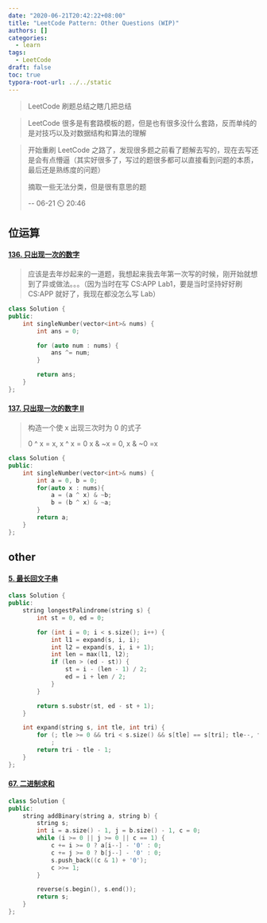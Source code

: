 ```yaml
---
date: "2020-06-21T20:42:22+08:00"
title: "LeetCode Pattern: Other Questions (WIP)"
authors: []
categories:
  - learn
tags:
  - LeetCode
draft: false
toc: true
typora-root-url: ../../static
---
```


> LeetCode 刷题总结之瞎几把总结

<!--more-->

>  LeetCode 很多是有套路模板的题，但是也有很多没什么套路，反而单纯的是对技巧以及对数据结构和算法的理解

> 开始重刷 LeetCode 之路了，发现很多题之前看了题解去写的，现在去写还是会有点懵逼（其实好很多了，写过的题很多都可以直接看到问题的本质，最后还是熟练度的问题）
>
> 摘取一些无法分类，但是很有意思的题
>
> -\- 06-21 :timer_clock: 20:46

## 位运算

#### [136. 只出现一次的数字](https://leetcode-cn.com/problems/single-number/)

> 应该是去年炒起来的一道题，我想起来我去年第一次写的时候，刚开始就想到了异或做法。。。（因为当时在写 CS:APP Lab1，要是当时坚持好好刷 CS:APP 就好了，我现在都没怎么写 Lab）

```cpp
class Solution {
public:
    int singleNumber(vector<int>& nums) {
        int ans = 0;

        for (auto num : nums) {
            ans ^= num;
        }

        return ans;
    }
};
```



#### [137. 只出现一次的数字 II](https://leetcode-cn.com/problems/single-number-ii/)

> 构造一个使 x 出现三次时为 0 的式子
>
> 0 ^ x = x, x ^ x = 0
> x & ~x = 0, x & ~0 =x

```cpp
class Solution {
public:
    int singleNumber(vector<int>& nums) {
        int a = 0, b = 0;
        for(auto x : nums){
            a = (a ^ x) & ~b;
            b = (b ^ x) & ~a;
        }
        return a;
    }
};
```



## other

#### [5. 最长回文子串](https://leetcode-cn.com/problems/longest-palindromic-substring/)

```cpp
class Solution {
public:
    string longestPalindrome(string s) {
        int st = 0, ed = 0;

        for (int i = 0; i < s.size(); i++) {
            int l1 = expand(s, i, i);
            int l2 = expand(s, i, i + 1);
            int len = max(l1, l2);
            if (len > (ed - st)) {
                st = i - (len - 1) / 2;
                ed = i + len / 2;
            }
        }

        return s.substr(st, ed - st + 1);
    }

    int expand(string s, int tle, int tri) {
        for (; tle >= 0 && tri < s.size() && s[tle] == s[tri]; tle--, tri++)
            ;
        return tri - tle - 1;
    }
}; 
```

#### [67. 二进制求和](https://leetcode-cn.com/problems/add-binary/)

```cpp
class Solution {
public:
    string addBinary(string a, string b) {
        string s;
        int i = a.size() - 1, j = b.size() - 1, c = 0;
        while (i >= 0 || j >= 0 || c == 1) {
            c += i >= 0 ? a[i--] - '0' : 0;
            c += j >= 0 ? b[j--] - '0' : 0;
            s.push_back((c & 1) + '0');
            c >>= 1;
        }

        reverse(s.begin(), s.end());
        return s;
    }
};
```

